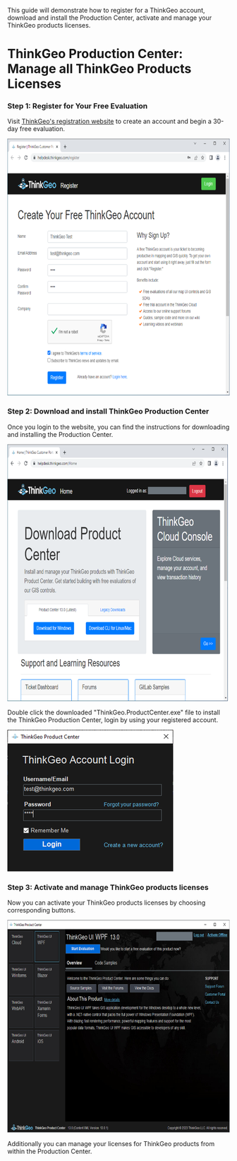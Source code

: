 This guide will demonstrate how to register for a ThinkGeo account, download and install the Production Center,  activate and manage your ThinkGeo products licenses.

# ThinkGeo Production Center: Manage all ThinkGeo Products Licenses

### Step 1: Register for Your Free Evaluation

Visit [ThinkGeo's registration website](https://helpdesk.thinkgeo.com/register) to create an account and begin a 30-day free evaluation. 

<img src="./assets/Create_ThinkGeo_Account.png"  width="720" height="580">

### Step 2: Download and install ThinkGeo Production Center

Once you login to the website, you can find the instructions for downloading and installing the Production Center. 

<img src="./assets/Download_Production_Center.png" width="720" height="580">

Double click the downloaded "ThinkGeo.ProductCenter.exe" file to install the ThinkGeo Production Center, login by using your registered account.

![Download Production Center](./assets/ThinkGeo_Account_Login_ScreenShot.png "Download Production Center")

### Step 3: Activate and manage ThinkGeo products licenses

Now you can activate your ThinkGeo products licenses by choosing corresponding buttons. 

<img src="./assets/ThinkGeo_Production_Center_ScreenShot.png" width="720" height="480">

Additionally you can manage your licenses for ThinkGeo products from within the Production Center. 

